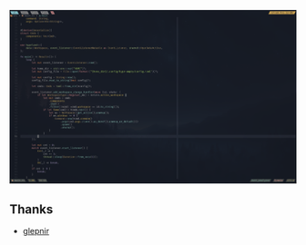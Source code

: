 ![xxx](https://raw.githubusercontent.com/aklk1ng/nvim/main/screenshot.png)


## Thanks

- [glepnir](https://github.com/glepnir/nvim)
